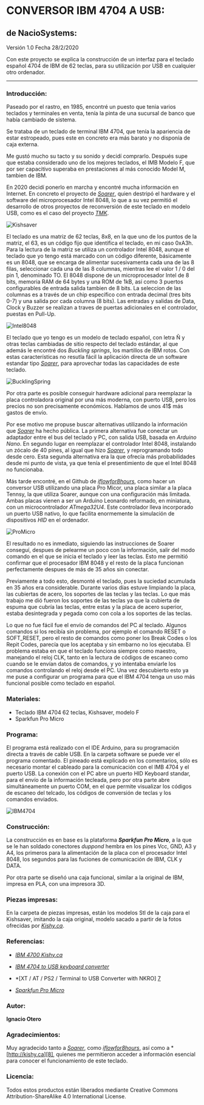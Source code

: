 # CONVERSOR IBM 4704 A USB:

## de NacioSystems:

Versión 1.0
Fecha 28/2/2020

Con este proyecto se explica la construcción de un interfaz para el teclado español 4704 de IBM de 62 teclas, para su utilización por USB en cualquier otro ordenador. 

---

### Introducción:


Paseado por el rastro, en 1985, encontré un puesto que tenia varios teclados y terminales en venta, tenía la pinta de una sucursal de banco que había cambiado de sistema.

Se trataba de un teclado de terminal IBM 4704, que tenía la apariencia de estar estropeado, pues este en concreto era más barato y no disponía de caja externa.

Me gustó mucho su tacto y su sonido y decidí comprarlo. Después supe que estaba considerado uno de los mejores teclados, el IMB Modelo F, que por ser capacitivo superaba en prestaciones al más conocido Model M, tambien de IBM.

En 2020 decidí ponerlo en marcha y encontré mucha información en Internet. En concreto el proyecto de *[Soarer][1]*, quien destripó el hardware y el software del microprocesador Intel 8048, lo que a su vez permitió el desarrollo de otros proyectos de reconversión de este teclado en modelo USB, como es el caso del proyecto *[TMK][2]*.

![Kishsaver](https://github.com/NacioSystems/IBM-4704-KEYBOARD/blob/master/Imagenes/Teclado%20Completo.jpg "Pruebas conexión")

El teclado es una matriz de 62 teclas, 8x8, en la que uno de los puntos de la matriz, el 63, es un código fijo que identifica el teclado, en mi caso 0xA3h. Para la lectura de la matriz se utiliza un controlador Intel 8048, aunque el teclado que yo tengo está marcado con un código diferente, básicamente es un 8048, que se encarga de alimentar sucesivamenta cada una de las 8 filas, seleccionar cada una de las 8 columnas, mientras lee el valor 1 / 0 del pin 1, denominado TO. El 8048 dispone de un microprocesador Intel de 8 bits, memoria RAM de 64 bytes y una ROM de 1kB, así como 3 puertos configurables de entrada salida tambien de 8 bits. La seleccion de las columnas es a través de un chip específico con entrada decimal (tres bits 0-7) y una salida por cada columna (8 bits). Las entradas y salidas de Data, Clock y Buzzer se realizan a traves de puertas adicionales en el controlador, puestas en Pull-Up.

![Intel8048](https://github.com/NacioSystems/IBM-4704-KEYBOARD/blob/master/Imagenes/8048_replace_kishsaver2.png "Intel 8048")

[1]:https://deskthority.net/viewtopic.php?f=7&t=2510&start=

[2]:https://github.com/tmk/tmk_keyboard/tree/master/converter/ibm4704_usb

El teclado que yo tengo es un modelo de teclado español, con letra Ñ y otras teclas cambiadas de sitio respecto del teclado estándar, al que además le encontré dos *Buckling springs*, los martillos de IBM rotos. Con estas características no resutla fácil la aplicación directa de un software estandar tipo *[Soarer][1]*, para aprovechar todas las capacidades de este teclado. 

![BucklingSpring](https://github.com/NacioSystems/IBM-4704-KEYBOARD/blob/master/Imagenes/155px-Bucklingspring-animation-300ms.gif "Sistema IBM Buckling Spring")

Por otra parte es posible conseguir hardware adicional para reemplazar la placa controladora original por una más moderna, con puerto USB, pero los precios no son precisamente económicos. Hablamos de unos 41$ más gastos de envío. 

Por ese motivo me propuse buscar alternativas utilizando la información que *[Soarer][1]* ha hecho pública. La primera alternativa fue conectar un adaptador entre el bus del teclado y PC, con salida USB, basada en *Arduino Nano*. En segundo lugar en reemplazar el controlador Intel 8048, instalando un zócalo de 40 pines, al igual que hizo *[Soarer][1]*, y reprogramando todo desde cero. Esta segunda alternativa era la que ofrecía más probabilidades desde mi punto de vista, ya que tenía el presentimiento de que el Intel 8048 no funcionaba.

Más tarde encontré, en el Github de *[iflowfor8hours][3]*, como hacer un conversor USB utilizando una placa Pro Micor, una placa similar a la placa Tennsy, la que utiliza Soarer, aunque con una configuración más limitada. Ambas placas vienen a ser un Arduino Leonardo reformado, en miniatura, con un microcontrolador _*ATmega32U4*_. Este controlador lleva incorporado un puerto USB nativo, lo que facilita enormemente la simulación de dispositivos *HID* en el ordenador.

[3]:https://github.com/iflowfor8hours/6112884-pro-micro-controller

![ProMicro](https://github.com/NacioSystems/IBM-4704-KEYBOARD/blob/master/Imagenes/ProMicro.jpg "Pro Micro")

El resultado no es inmediato, siguiendo las instrucciones de Soarer conseguí, despues de pelearme un poco con la información, salir del modo comando en el que se inicia el teclado y leer las teclas. Esto me permitió confirmar que el procesador IBM 8048 y el resto de la placa funcionan perfectamente despues de más de 35 años sin conectar.

Previamente a todo esto, desmonté el teclado, pues la suciedad acumulada en 35 años era considerable. Durante varios días estuve limpiando la placa, las cubiertas de acero, los soportes de las teclas y las teclas. Lo que más trabajo me dió fueron los soportes de las teclas ya que la cubierta de espuma que cubría las teclas, entre estas y la placa de acero superior, estaba desintegrada y pegada como con cola a los soportes de las teclas.

Lo que no fue fácil fue el envío de comandos del PC al teclado. Algunos comandos si los recibía sin problema, por ejemplo el comando RESET o SOFT_RESET, pero el resto de comandos como poner los Break Codes o los Repit Codes, parecía que los aceptaba y sin embarno no los ejecutaba. El problema estaba en que el teclado funciona siempre como maestro, manejando el reloj CLK, tanto en la lectura de códigos de escaneo como cuando se le envían datos de comandos, y yo intentaba enviarle los comandos controlando el reloj desde el PC. Una vez descubierto esto ya me puse a configurar un programa para que el IBM 4704 tenga un uso más funcional posible como teclado en español.

### Materiales:
* Teclado IBM 4704 62 teclas, Kishsaver, modelo F
* Sparkfun Pro Micro


### Programa:

El programa está realizado con el IDE Arduino, para su programación directa a través de cable USB. En la carpeta software se puede ver el programa comentado. El pineado está explicado en los comentarios, sólo es necesario montar el cableado para la comunicación con el IMB 4704 y el puerto USB. La conexión con el PC abre un puerto HID Keyboard standar, para el envío de la información tecleada, pero por otra parte abre simultáneamente un puerto COM, en el que permite visualizar los códigos de escaneo del telcado, los códigos de conversión de teclas y los comandos enviados.

![IBM4704](https://github.com/NacioSystems/IBM-4704-KEYBOARD/blob/master/Imagenes/IBM4704.jpg "IBM 4704 Kishsaver")

### Construcción:

La construcción es en base es la plataforma **_Sparkfun Pro Micro_**, a la que se le han soldado conectores *duppond* hembra en los pines Vcc, GND, A3 y A4, los primeros para la alimentación de la placa con el procesador Intel 8048, los segundos para las fuciones de comunicación de IBM, CLK y DATA. 

Por otra parte se diseñó una caja funcional, similar a la original de IBM, impresa en PLA, con una impresora 3D.


### Piezas impresas:

En la carpeta de piezas impresas, están los modelos Stl de la caja para el Kishsaver, imitando la caja original, modelo sacado a partir de la fotos ofrecidas por *[Kishy.ca][8]*.


### Referencias:

* *[IBM 4700 Kishy.ca][5]*

* *[IBM 4704 to USB keyboard converter][6]*

* *[XT / AT / PS2 / Terminal to USB Converter with NKRO] [7]

* *[Sparkfun Pro Micro][4]*




### Autor:
**Ignacio Otero**

### Agradecimientos:

Muy agradecido tanto a *[Soarer][1]*, como *[iflowfor8hours][3]*, así como a *[http://kishy.ca][8], quienes me permitieron acceder a información esencial para conocer el funcionamiento de este teclado.

### Licencia:
Todos estos productos están liberados mediante Creative Commons Attribution-ShareAlike 4.0 International License.


[4]:https://www.sparkfun.com/products/12640

[5]:http://kishy.ca/?p=648

[6]:https://github.com/tmk/tmk_keyboard/tree/master/converter/ibm4704_usb

[7]:https://geekhack.org/index.php?topic=17458.0

[8]:http://kishy.ca/?p=894
